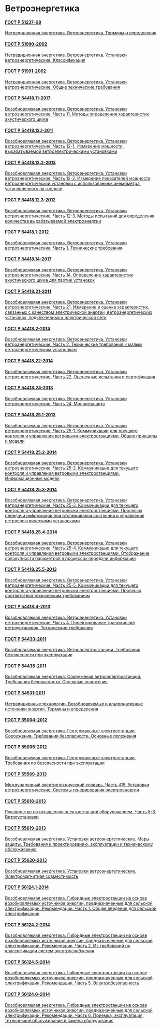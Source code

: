 # Ветроэнергетика

#### [ГОСТ Р 51237-98](gost/51237-98.md)

<a href="~/files/51237-98.pdf" onclick="openPdf('51237-98.pdf', 'application/pdf');">Нетрадиционная энергетика. Ветроэнергетика. Термины и определения </a>

#### [ГОСТ Р 51990-2002](gost/51990-2002.md)

<a href="~/files/51990-2002.pdf" onclick="openPdf('51990-2002.pdf', 'application/pdf');">Нетрадиционная энергетика. Ветроэнергетика. Установки ветроэнергетические. Классификация </a>

#### [ГОСТ Р 51991-2002](gost/51991-2002.md)

<a href="~/files/51991-2002.pdf" onclick="openPdf('51991-2002.pdf', 'application/pdf');">Нетрадиционная энергетика. Ветроэнергетика. Установки ветроэнергетические. Общие технические требования </a>

#### [ГОСТ Р 54418.11-2017](gost/54418.11-2017.md)

<a href="~/files/54418.11-2017.pdf" onclick="openPdf('54418.11-2017.pdf', 'application/pdf');">Возобновляемая энергетика. Ветроэнергетика. Установки ветроэнергетические. Часть 11. Методы определения характеристик акустического шума</a>

#### [ГОСТ Р 54418.12.1-2011](gost/54418.12.1-2011.md)

<a href="~/files/54418.12.1-2011.pdf" onclick="openPdf('54418.12.1-2011.pdf', 'application/pdf');">Возобновляемая энергетика. Ветроэнергетика. Установки ветроэнергетические. Часть 12-1. Измерение мощности, вырабатываемой ветроэлектрическими установками</a>

#### [ГОСТ Р 54418.12.2-2013](gost/54418.12.2-2013.md)

<a href="~/files/54418.12.2-2013.pdf" onclick="openPdf('54418.12.2-2013.pdf', 'application/pdf');">Возобновляемая энергетика. Ветроэнергетика. Установки ветроэнергетические. Часть 12-2. Измерение показателей мощности ветроэнергетической установки с использованием анемометра, установленного на гондоле</a>

#### [ГОСТ Р 54418.12.3-2012](gost/54418.12.3-2012.md)

<a href="~/files/54418.12.3-2012.pdf" onclick="openPdf('54418.12.3-2012.pdf', 'application/pdf');">Возобновляемая энергетика. Ветроэнергетика. Установки ветроэнергетические. Часть 12-3. Методы испытаний для определения количества вырабатываемой электроэнергии</a>

#### [ГОСТ Р 54418.1-2012](gost/54418.1-2012.md)

<a href="~/files/54418.1-2012.pdf" onclick="openPdf('54418.1-2012.pdf', 'application/pdf');">Возобновляемая энергетика. Ветроэнергетика. Установки ветроэнергетические. Часть 1. Технические требования</a>

#### [ГОСТ Р 54418.14-2017](gost/54418.14-2017.md)

<a href="~/files/54418.14-2017.pdf" onclick="openPdf('54418.14-2017.pdf', 'application/pdf');">Возобновляемая энергетика. Ветроэнергетика. Установки ветроэнергетические. Часть 14. Определение характеристик акустического шума для партии установок</a>

#### [ГОСТ Р 54418.21-2011](gost/54418.21-2011.md)

<a href="~/files/54418.21-2011.pdf" onclick="openPdf('54418.21-2011.pdf', 'application/pdf');">Возобновляемая энергетика. Ветроэнергетика. Установки ветроэнергетические. Часть 21. Измерение и оценка характеристик, связанных с качеством электрической энергии, ветроэнергетических установок, подключенных к электрической сети </a>

#### [ГОСТ Р 54418.2-2014](gost/54418.2-2014.md)

<a href="~/files/54418.2-2014.pdf" onclick="openPdf('54418.2-2014.pdf', 'application/pdf');">Возобновляемая энергетика. Ветроэнергетика. Установки ветроэнергетические. Часть 2. Технические требования к малым ветроэнергетическим установкам </a>

#### [ГОСТ Р 54418.22-2014](gost/54418.22-2014.md)

<a href="~/files/54418.22-2014.pdf" onclick="openPdf('54418.22-2014.pdf', 'application/pdf');">Возобновляемая энергетика. Ветроэнергетика. Установки ветроэнергетические. Часть 22. Оценочные испытания и сертификация </a>

#### [ГОСТ Р 54418.24-2013](gost/54418.24-2013.md)

<a href="~/files/54418.24-2013.pdf" onclick="openPdf('54418.24-2013.pdf', 'application/pdf');">Возобновляемая энергетика. Ветроэнергетика. Установки ветроэнергетические. Часть 24. Молниезащита </a>

#### [ГОСТ Р 54418.25.1-2013](gost/54418.25.1-2013.md)

<a href="~/files/54418.25.1-2013.pdf" onclick="openPdf('54418.25.1-2013.pdf', 'application/pdf');">Возобновляемая энергетика. Ветроэнергетика. Установки ветроэнергетические. Часть 25-1. Коммуникации для текущего контроля и управления ветровыми электростанциями. Общие принципы и модели </a>

#### [ГОСТ Р 54418.25.2-2014](gost/54418.25.2-2014.md)

<a href="~/files/54418.25.2-2014.pdf" onclick="openPdf('54418.25.2-2014.pdf', 'application/pdf');">Возобновляемая энергетика. Ветроэнергетика. Установки ветроэнергетические. Часть 25-2. Коммуникации для текущего контроля и управления ветровыми электростанциями. Информационные модели </a>

#### [ГОСТ Р 54418.25.3-2014](gost/54418.25.3-2014.md)

<a href="~/files/54418.25.3-2014.pdf" onclick="openPdf('54418.25.3-2014.pdf', 'application/pdf');">Возобновляемая энергетика. Ветроэнергетика. Установки ветроэнергетические. Часть 25-3. Коммуникации для текущего контроля и управления ветровыми электростанциями. Процессы передачи информации при отслеживании состояния и управления ветроэлектрическими установками </a>

#### [ГОСТ Р 54418.25.4-2014](gost/54418.25.4-2014.md)

<a href="~/files/54418.25.4-2014.pdf" onclick="openPdf('54418.25.4-2014.pdf', 'application/pdf');">Возобновляемая энергетика. Ветроэнергетика. Установки ветроэнергетические. Часть 25-4. Коммуникации для текущего контроля и управления ветровыми электростанциями. Отображение совокупности параметров в процессах передачи информации </a>

#### [ГОСТ Р 54418.25.5-2013](gost/54418.25.5-2013.md)

<a href="~/files/54418.25.5-2013.pdf" onclick="openPdf('54418.25.5-2013.pdf', 'application/pdf');">Возобновляемая энергетика. Ветроэнергетика. Установки ветроэнергетические. Часть 25-5. Коммуникации для текущего контроля и управления ветровыми электростанциями. Проверка соответствия техническим требованиям </a>

#### [ГОСТ Р 54418.4-2013](gost/54418.4-2013.md)

<a href="~/files/54418.4-2013.pdf" onclick="openPdf('54418.4-2013.pdf', 'application/pdf');">Возобновляемая энергетика. Ветроэнергетика. Установки ветроэнергетические. Часть 4. Проектирование трансмиссий ветроустановок. Технические требования </a>

#### [ГОСТ Р 54433-2011](gost/54433-2011.md)

<a href="~/files/54433-2011.pdf" onclick="openPdf('54433-2011.pdf', 'application/pdf');">Возобновляемая энергетика. Ветроэлектростанции. Требования безопасности при эксплуатации </a>

#### [ГОСТ Р 54435-2011](gost/54435-2011.md)

<a href="~/files/54435-2011.pdf" onclick="openPdf('54435-2011.pdf', 'application/pdf');">Возобновляемая энергетика. Сооружения ветроэлектростанций. Требования безопасности. Основные положения </a>

#### [ГОСТ Р 54531-2011](gost/54531-2011.md)

<a href="~/files/54531-2011.pdf" onclick="openPdf('54531-2011.pdf', 'application/pdf');">Нетрадиционные технологии. Возобновляемые и альтернативные источники энергии. Термины и определения</a>

#### [ГОСТ Р 55004-2012](gost/55004-2012.md)

<a href="~/files/55004-2012.pdf" onclick="openPdf('55004-2012.pdf', 'application/pdf');">Возобновляемая энергетика. Геотермальные электростанции. Сооружения. Требования безопасности. Основные положения </a>

#### [ГОСТ Р 55005-2012](gost/55005-2012.md)

<a href="~/files/55005-2012.pdf" onclick="openPdf('55005-2012.pdf', 'application/pdf');">Возобновляемая энергетика. Геотермальные электростанции. Требования по безопасности при эксплуатации </a>

#### [ГОСТ Р 55589-2013](gost/55589-2013.md)

<a href="~/files/55589-2013.pdf" onclick="openPdf('55589-2013.pdf', 'application/pdf');">Международный электротехнический словарь. Часть 415. Установки ветроэнергетические. Системы генерирования электроэнергии </a>

#### [ГОСТ Р 55618-2013](gost/55618-2013.md)

<a href="~/files/55618-2013.pdf" onclick="openPdf('55618-2013.pdf', 'application/pdf');">Руководство по оснащению электростанций оборудованием. Часть 5-3. Ветроустановки </a>

#### [ГОСТ Р 55619-2013](gost/55619-2013.md)

<a href="~/files/55619-2013.pdf" onclick="openPdf('55619-2013.pdf', 'application/pdf');">Возобновляемая энергетика. Установки ветроэнергетические. Меры защиты. Требования к проектированию, эксплуатации и техническому обслуживанию </a>

#### [ГОСТ Р 55620-2013](gost/55620-2013.md)

<a href="~/files/55620-2013.pdf" onclick="openPdf('55620-2013.pdf', 'application/pdf');">Возобновляемая энергетика. Установки ветроэнергетические. Электромагнитная совместимость </a>

#### [ГОСТ Р 56124.1-2014](gost/56124.1-2014.md)

<a href="~/files/56124.1-2014.pdf" onclick="openPdf('56124.1-2014.pdf', 'application/pdf');">Возобновляемая энергетика. Гибридные электростанции на основе возобновляемых источников энергии, предназначенные для сельской электрификации. Рекомендации. Часть 1. Общее введение для сельской электрификации </a>

#### [ГОСТ Р 56124.2-2014](gost/56124.2-2014.md)

<a href="~/files/56124.2-2014.pdf" onclick="openPdf('56124.2-2014.pdf', 'application/pdf');">Возобновляемая энергетика. Гибридные электростанции на основе возобновляемых источников энергии, предназначенные для сельской электрификации. Рекомендации. Часть 2. Из требований по классификации систем электроснабжения </a>

#### [ГОСТ Р 56124.5-2014](gost/56124.5-2014.md)

<a href="~/files/56124.5-2014.pdf" onclick="openPdf('56124.5-2014.pdf', 'application/pdf');">Возобновляемая энергетика. Гибридные электростанции на основе возобновляемых источников энергии, предназначенные для сельской электрификации. Рекомендации. Часть 5. Электробезопасность </a>

#### [ГОСТ Р 56124.6-2014](gost/56124.6-2014.md)

<a href="~/files/56124.6-2014.pdf" onclick="openPdf('56124.6-2014.pdf', 'application/pdf');">Возобновляемая энергетика. Гибридные электростанции на основе возобновляемых источников энергии, предназначенные для сельской электрификации. Рекомендации. Часть 6. Приемка, эксплуатация, техническое обслуживание и замена оборудования </a>